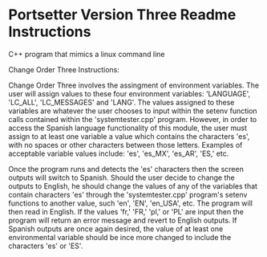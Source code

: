 # Portsetter Version Three Readme Instructions
C++ program that mimics a linux command line

Change Order Three Instructions:

Change Order Three involves the assingment of environment variables. The user will assign values to these four environment
variables: 'LANGUAGE', 'LC_ALL', 'LC_MESSAGES' and 'LANG'. The values assigned to these variables are whatever the user 
chooses to input within the setenv function calls contained within the 'systemtester.cpp' program. 
However, in order to access the Spanish language functionality of this module, 
the user must assign to at least one variable a value which contains the characters 'es', with no spaces 
or other characters between those letters. Examples of acceptable variable values include: 'es', 'es_MX', 'es_AR', 'ES,' 
etc. 

Once the program runs and detects the 'es' characters then the screen outputs will switch to Spanish. 
Should the user decide to change the outputs to English, he should change the values of any of the variables that contain
characters 'es'  through the 'systemtester.cpp' program's setenv functions to another value, such 'en', 'EN', 'en_USA', etc. 
The program will then read in English. If the values 'fr,' 'FR,' 'pl,' or 'PL' are input then the program will return an
error message and revert to English outputs. If Spanish outputs are once again desired, the value of at least one environmental
variable should be ince more changed to include the characters 'es' or 'ES'.

